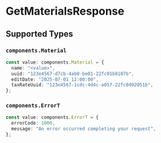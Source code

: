 # GetMaterialsResponse


## Supported Types

### `components.Material`

```typescript
const value: components.Material = {
  name: "<value>",
  uuid: "123e4567-d7cb-4ab0-be01-22fc01b8107b",
  editDate: "2025-07-01 12:00:00",
  taxRateUuid: "123e4567-1cdc-4d4c-a057-22fc0492051b",
};
```

### `components.ErrorT`

```typescript
const value: components.ErrorT = {
  errorCode: 1000,
  message: "An error occurred completing your request",
};
```

